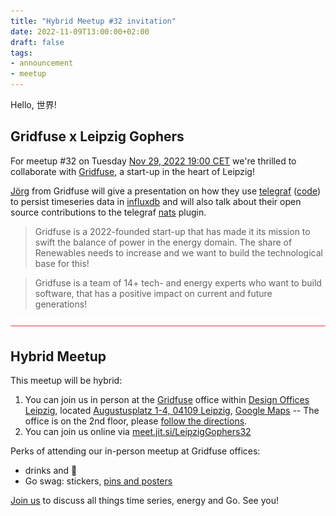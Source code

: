 ```yaml
---
title: "Hybrid Meetup #32 invitation"
date: 2022-11-09T13:00:00+02:00
draft: false
tags:
- announcement
- meetup
---
```


Hello, 世界!

## Gridfuse x Leipzig Gophers

For meetup #32 on Tuesday [Nov 29, 2022 19:00
CET](https://www.meetup.com/leipzig-golang/events/282941959/) we're thrilled to
collaborate with [Gridfuse](https://gridfuse.com/), a start-up in the heart of Leipzig!

[Jörg](https://www.linkedin.com/in/j%C3%B6rg-werner-b49798105/) from Gridfuse
will give a presentation on how they use
[telegraf](https://www.influxdata.com/time-series-platform/telegraf/)
([code](https://github.com/influxdata/telegraf)) to persist timeseries data in
[influxdb](https://github.com/influxdata/influxdb) and will also talk about
their open source contributions to the telegraf [nats](https://en.wikipedia.org/wiki/NATS_Messaging) plugin.

> Gridfuse is a 2022-founded start-up that has made it its mission to swift
> the balance of power in the energy domain. The share of Renewables needs to
> increase and we want to build the technological base for this!

> Gridfuse is a team of 14+ tech- and energy experts who want to build software,
that has a positive impact on current and future generations!

[![](/images/linecurve.gif)](https://gifcities.org/)

## Hybrid Meetup

This meetup will be hybrid:

1. You can join us in person at the [Gridfuse](https://www.gridfuse.com/) office within [Design Offices Leipzig](https://www.designoffices.de/standorte/buero-mieten-leipzig/leipzig-post), located [Augustusplatz 1-4, 04109 Leipzig](https://www.openstreetmap.org/node/7230218702), [Google Maps](https://goo.gl/maps/VeSEcUGvUjZRCcUK8) -- The office is on the 2nd floor, please [follow the directions](/downloads/Directions_Meetup_Gridfuse.pdf).
2. You can join us online via [meet.jit.si/LeipzigGophers32](https://meet.jit.si/LeipzigGophers32)

Perks of attending our in-person meetup at Gridfuse offices:

* drinks and 🍕
* Go swag: stickers, [pins and posters](https://go.dev/blog/10years)


[Join us](https://www.meetup.com/leipzig-golang/events/282941959/) to discuss all things time series, energy and Go. See you!


<!--

TODO: outreach.

* [x] https://gophers.slack.com/archives/C152YB9UZ/p1669380581663709 (5784)
* [x] https://www.linkedin.com/feed/update/urn:li:share:7000773081384284161/ (900+ as of 2022-11-25)

-->
